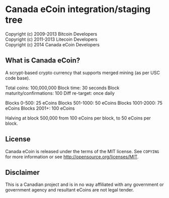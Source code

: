 Canada eCoin integration/staging tree
================================

Copyright (c) 2009-2013 Bitcoin Developers  
Copyright (c) 2011-2013 Litecoin Developers  
Copyright (c) 2014 Canada eCoin Developers  

What is Canada eCoin?
----------------

A scrypt-based crypto currency that supports merged mining (as per USC code base).

Total coins: 100,000,000
Block time: 30 seconds
Block maturity/confirmations: 100
Diff re-target: once daily

Blocks 0-500: 25 eCoins
Blocks 501-1000: 50 eCoins
Blocks 1001-2000: 75 eCoins
Blocks 2001+: 100 eCoins

Halving at block 500,000 from 100 eCoins per block, to 50 eCoins per block.

License
-------

Canada eCoin is released under the terms of the MIT license. See `COPYING` for more
information or see http://opensource.org/licenses/MIT.

Disclaimer
----------

This is a Canadian project and is in no way affiliated with any government or government agency and resultant eCoins are not legal tender.
